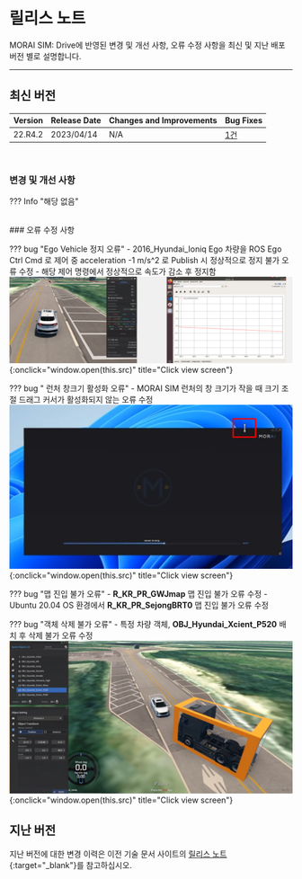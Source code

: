 # 릴리스 노트
MORAI SIM: Drive에 반영된 변경 및 개선 사항, 오류 수정 사항을 최신 및 지난 배포 버전 별로 설명합니다.

---

## 최신 버전

|  Version        | Release Date | Changes and Improvements   | Bug Fixes   | 
| --------------- | :----------- | ----------------------- | ----------- |
|  22.R4.2        | 2023/04/14   | N/A                     | [1건](#bug-fixes) |

<br>

### 변경 및 개선 사항

??? Info "해당 없음"

<br>
### 오류 수정 사항

??? bug "Ego Vehicle 정지 오류"
    - 2016_Hyundai_Ioniq Ego 차량을 ROS Ego Ctrl Cmd 로 제어 중 acceleration -1 m/s^2 로 Publish 시 정상적으로 정지 불가 오류 수정
        - 해당 제어 명령에서 정상적으로 속도가 감소 후 정지함
        ![Image title](../img/rel-bug1.png){:onclick="window.open(this.src)" title="Click view screen"}

??? bug " 런처 창크기 활성화 오류"
    - MORAI SIM 런처의 창 크기가 작을 때 크기 조절 드래그 커서가 활성화되지 않는 오류 수정
    ![Image title](../img/rel-bug2.png){:onclick="window.open(this.src)" title="Click view screen"}

??? bug "맵 진입 불가 오류"
    - **R_KR_PR_GWJmap** 맵 진입 불가 오류 수정
    - Ubuntu 20.04 OS 환경에서 **R_KR_PR_SejongBRT0** 맵 진입 불가 오류 수정

??? bug "객체 삭제 불가 오류"
    - 특정 차량 객체, **OBJ_Hyundai_Xcient_P520** 배치 후 삭제 불가 오류 수정
    ![Image title](../img/rel-bug3.png){:onclick="window.open(this.src)" title="Click view screen"}
<br>


## 지난 버전
지난 버전에 대한 변경 이력은 이전 기술 문서 사이트의 [릴리스 노트](https://help-morai-sim.scrollhelp.site/morai-sim-standard-kr/release-notes){:target="_blank"}를 참고하십시오.